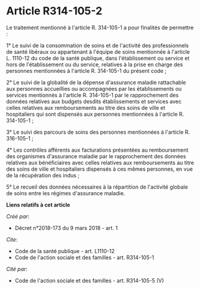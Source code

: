 # Article R314-105-2

Le traitement mentionné à l'article R. 314-105-1 a pour finalités de permettre : 

1° Le suivi de la consommation de soins et de l'activité des professionnels de santé libéraux ou appartenant à l'équipe de
soins mentionnée à l'article L. 1110-12 du code de la santé publique, dans l'établissement ou service et hors de
l'établissement ou du service, relatives à la prise en charge des personnes mentionnées à l'article R. 314-105-1 du présent
code ; 

2° Le suivi de la globalité de la dépense d'assurance maladie rattachable aux personnes accueillies ou accompagnées par les
établissements ou services mentionnés à l'article R. 314-105-1 par le rapprochement des données relatives aux budgets desdits
établissements et services avec celles relatives aux remboursements au titre des soins de ville et hospitaliers qui sont
dispensés aux personnes mentionnées à l'article R. 314-105-1 ; 

3° Le suivi des parcours de soins des personnes mentionnées à l'article R. 316-105-1 ; 

4° Les contrôles afférents aux facturations présentées au remboursement des organismes d'assurance maladie par le
rapprochement des données relatives aux bénéficiaires avec celles relatives aux remboursements au titre des soins de ville et
hospitaliers dispensés à ces mêmes personnes, en vue de la récupération des indus ; 

5° Le recueil des données nécessaires à la répartition de l'activité globale de soins entre les régimes d'assurance maladie.

**Liens relatifs à cet article**

_Créé par_:

  - Décret n°2018-173 du 9 mars 2018 - art. 1

_Cite_:

  - Code de la santé publique - art. L1110-12
  - Code de l'action sociale et des familles - art. R314-105-1

_Cité par_:

  - Code de l'action sociale et des familles - art. R314-105-5 (V)
